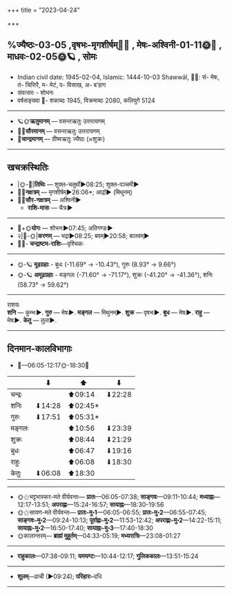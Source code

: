 +++
title = "2023-04-24"

+++

## %ज्यैष्ठः-03-05  ,वृषभः-मृगशीर्षम्🌛🌌  ,  मेषः-अश्विनी-01-11🌞🌌  ,  माधवः-02-05🌞🪐  , सोमः
- Indian civil date: 1945-02-04, Islamic: 1444-10-03 Shawwāl, 🌌🌞: सं- मेषः, तं- चित्तिरै, म- मेटं, प- विसाख, अ- ब’हाग
- संवत्सरः - शोभनः
- वर्षसङ्ख्या 🌛- शकाब्दः 1945, विक्रमाब्दः 2080, कलियुगे 5124
___________________
- 🪐🌞**ऋतुमानम्** — वसन्तऋतुः उत्तरायणम्
- 🌌🌞**सौरमानम्** — वसन्तऋतुः उत्तरायणम्
- 🌛**चान्द्रमानम्** — ग्रीष्मऋतुः ज्यैष्ठः (≈शुक्रः)
___________________


## खचक्रस्थितिः
- |🌞-🌛|**तिथिः** — शुक्ल-चतुर्थी►08:25; शुक्ल-पञ्चमी►  
- 🌌🌛**नक्षत्रम्** — मृगशीर्षम्►26:06*; आर्द्रा► (मिथुनम्)  
- 🌌🌞**सौर-नक्षत्रम्** — अश्विनी►  
  - **राशि-मासः** — चैत्रः► 
___________________
- 🌛+🌞**योगः** — शोभनः►07:45; अतिगण्डः►  
- २|🌛-🌞|**करणम्** — भद्रा►08:25; बवम्►20:58; बालवम्►  
- 🌌🌛- **चन्द्राष्टम-राशिः**—वृश्चिकः  
___________________
- 🌞-🪐 **मूढग्रहाः** - बुधः (-11.69° → -10.43°), गुरुः (8.93° → 9.66°)
- 🌞-🪐 **अमूढग्रहाः** - मङ्गलः (-71.60° → -71.17°), शुक्रः (-41.20° → -41.36°), शनिः (58.73° → 59.62°)
___________________
राशयः  
**शनि** — कुम्भः►. **गुरु** — मेषः►. **मङ्गल** — मिथुनम्►. **शुक्र** — वृषभः►. **बुध** — मेषः►. **राहु** — मेषः►. **केतु** — तुला►. 
___________________


## दिनमान-कालविभागाः
- 🌅—06:05-12:17🌞-18:30🌇  

|      |⬇     |⬆     |⬇     |
|------|-----|-----|------|
|चन्द्रः|     |⬆09:14 |⬇22:28 |
|शनिः   |⬇14:28 |⬆02:45*|     |
|गुरुः  |⬇17:51 |⬆05:31*|     |
|मङ्गलः |     |⬆10:56 |⬇23:39 |
|शुक्रः |     |⬆08:44 |⬇21:29 |
|बुधः   |     |⬆06:47 |⬇19:16 |
|राहुः  |     |⬆06:08 |⬇18:30 |
|केतुः  |⬇06:08 |⬆18:30 |     |
___________________
- 🌞⚝भट्टभास्कर-मते वीर्यवन्तः— **प्रातः**—06:05-07:38; **साङ्गवः**—09:11-10:44; **मध्याह्नः**—12:17-13:51; **अपराह्णः**—15:24-16:57; **सायाह्नः**—18:30-19:56  
- 🌞⚝सायण-मते वीर्यवन्तः— **प्रातः-मु॰1**—06:05-06:55; **प्रातः-मु॰2**—06:55-07:45; **साङ्गवः-मु॰2**—09:24-10:13; **पूर्वाह्णः-मु॰2**—11:53-12:42; **अपराह्णः-मु॰2**—14:22-15:11; **सायाह्नः-मु॰2**—16:50-17:40; **सायाह्नः-मु॰3**—17:40-18:30  
- 🌞कालान्तरम्— **ब्राह्मं मुहूर्तम्**—04:33-05:19; **मध्यरात्रिः**—23:08-01:27  
___________________
- **राहुकालः**—07:38-09:11; **यमघण्टः**—10:44-12:17; **गुलिककालः**—13:51-15:24  
___________________
- **शूलम्**—प्राची (►09:24); **परिहारः**–दधि  
___________________
